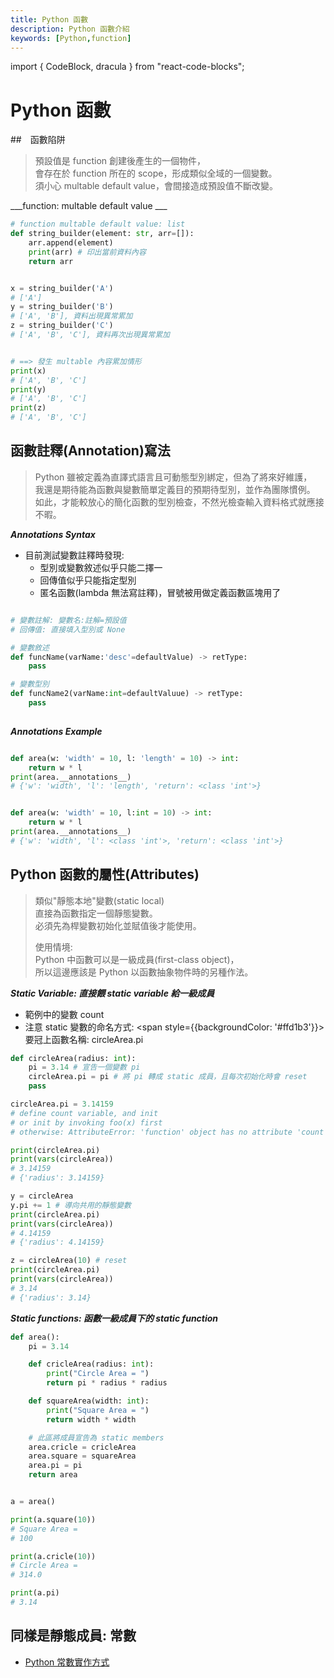 ```yaml
---
title: Python 函數
description: Python 函數介紹
keywords: [Python,function]
---
```

import { CodeBlock, dracula  } from "react-code-blocks";

# Python 函數

##　函數陷阱
> 
> 預設值是 function 創建後產生的一個物件，  
> 會存在於 function 所在的 scope，形成類似全域的一個變數。  
> 須小心 multable default value，會間接造成預設值不斷改變。  
> 


___function: multable default value ___

```python
# function multable default value: list
def string_builder(element: str, arr=[]):
    arr.append(element)
    print(arr) # 印出當前資料內容
    return arr


x = string_builder('A')
# ['A']
y = string_builder('B')
# ['A', 'B'], 資料出現異常累加
z = string_builder('C')
# ['A', 'B', 'C'], 資料再次出現異常累加


# ==> 發生 multable 內容累加情形
print(x)
# ['A', 'B', 'C']
print(y)
# ['A', 'B', 'C']
print(z)
# ['A', 'B', 'C']
```

## 函數註釋(Annotation)寫法
> 
> Python 雖被定義為直譯式語言且可動態型別綁定，但為了將來好維護，  
> 我還是期待能為函數與變數簡單定義目的預期待型別，並作為團隊慣例。  
> 如此，才能較放心的簡化函數的型別檢查，不然光檢查輸入資料格式就應接不暇。    

___Annotations Syntax___

* 目前測試變數註釋時發現:
    * 型別或變數敘述似乎只能二擇一
    * 回傳值似乎只能指定型別
    * 匿名函數(lambda 無法寫註釋)，冒號被用做定義函數區塊用了


```python

# 變數註解: 變數名:註解=預設值
# 回傳值: 直接填入型別或 None

# 變數敘述
def funcName(varName:'desc'=defaultValue) -> retType:
    pass

# 變數型別
def funcName2(varName:int=defaultValuue) -> retType:
    pass
    
```


___Annotations Example___

```python

def area(w: 'width' = 10, l: 'length' = 10) -> int:
    return w * l
print(area.__annotations__)
# {'w': 'width', 'l': 'length', 'return': <class 'int'>}


def area(w: 'width' = 10, l:int = 10) -> int:
    return w * l
print(area.__annotations__)
# {'w': 'width', 'l': <class 'int'>, 'return': <class 'int'>}    
```


## Python 函數的屬性(Attributes)
> 
> 類似"靜態本地"變數(static local)  
> 直接為函數指定一個靜態變數。  
> 必須先為桿變數初始化並賦值後才能使用。  
>
> 使用情境:  
> Python 中函數可以是一級成員(first-class object)，  
> 所以這邊應該是 Python 以函數抽象物件時的另種作法。  
> 

___Static Variable: 直接餵 static variable 給一級成員___

* 範例中的變數 count
* 注意 static 變數的命名方式: <span style={{backgroundColor: '#ffd1b3'}}>要冠上函數名稱: circleArea.pi</span>

```python
def circleArea(radius: int):
    pi = 3.14 # 宣告一個變數 pi
    circleArea.pi = pi # 將 pi 轉成 static 成員，且每次初始化時會 reset
    pass

circleArea.pi = 3.14159
# define count variable, and init
# or init by invoking foo(x) first
# otherwise: AttributeError: 'function' object has no attribute 'count'

print(circleArea.pi)
print(vars(circleArea))
# 3.14159
# {'radius': 3.14159}

y = circleArea
y.pi += 1 # 導向共用的靜態變數
print(circleArea.pi)
print(vars(circleArea))
# 4.14159
# {'radius': 4.14159}

z = circleArea(10) # reset
print(circleArea.pi)
print(vars(circleArea))
# 3.14
# {'radius': 3.14}

``` 

___Static functions: 函數一級成員下的 static function___

```python
def area():
    pi = 3.14

    def cricleArea(radius: int):
        print("Circle Area = ")
        return pi * radius * radius

    def squareArea(width: int):
        print("Square Area = ")
        return width * width

    # 此區將成員宣告為 static members
    area.cricle = cricleArea
    area.square = squareArea
    area.pi = pi
    return area


a = area()

print(a.square(10))
# Square Area =
# 100

print(a.cricle(10))
# Circle Area =
# 314.0

print(a.pi)
# 3.14
```

## 同樣是靜態成員: 常數
* [Python 常數實作方式](./Python_2_Constant)